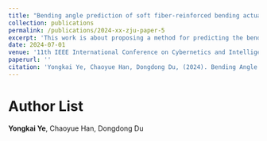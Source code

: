 ```yaml
---
title: "Bending angle prediction of soft fiber-reinforced bending actuators using FEM, machine learning, and transfer learning (Under Review)"
collection: publications
permalink: /publications/2024-xx-zju-paper-5
excerpt: 'This work is about proposing a method for predicting the bending angle of soft fiber-reinforced bending actuators (SFRBAs) combining the finite element method (FEM) and a nonlinear machine learning algorithm (MLA).'
date: 2024-07-01
venue: '11th IEEE International Conference on Cybernetics and Intelligent Systems (CIS) and the 11th IEEE International Conference on Robotics, Automation and Mechatronics (RAM) (Expected)'
paperurl: ''
citation: 'Yongkai Ye, Chaoyue Han, Dongdong Du, (2024). Bending Angle Prediction of Soft Fiber-Reinforced Bending Actuators Using FEM, Machine Learning, and Transfer Learning. 11th IEEE International Conference on Cybernetics and Intelligent Systems (CIS) and the 11th IEEE International Conference on Robotics, Automation and Mechatronics (RAM), Under Review.'
---
```


Author List
======
**Yongkai Ye**, Chaoyue Han, Dongdong Du

<!--Abstract
======
This study presented a method for predicting the bending angle of soft fiber-reinforced bending actuators (SFRBAs) combining the finite element method (FEM) and a nonlinear machine learning algorithm (MLA). Six essential structural parameters of the SFRBA were selected as input variables for the method. An accurate FEM, considering varying actuation pressure, was operated to generate a simulation training dataset of bending angle as output variables. A nonlinear MLA, normalized multilayer perceptron regression (NMLPR), was then extended and optimized to build the relationship. Moreover, transfer learning was deployed to improve the performance of the optimal NMLPR. Experimental measurements were conducted to validate the refined NMLPR, and results demonstrated that the refined NMLPR achieved better performance, yielding an average Root Mean Square Error of 7.935◦ and a Mean Absolute Percentage Error of 6.45%. This work exemplified a methodology that combined FEM and MLA for modeling the SFRBA, paving the way for their further development and practical application  in the control of soft actuators.

Keywords
======
Soft fiber-reinforced bending actuators; Nonlinear modeling; Finite element method; Machine learning algorithm; Transfer learning-->
